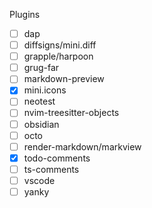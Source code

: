 Plugins

- [ ] dap
- [ ] diffsigns/mini.diff
- [ ] grapple/harpoon
- [ ] grug-far
- [ ] markdown-preview
- [x] mini.icons
- [ ] neotest
- [ ] nvim-treesitter-objects
- [ ] obsidian
- [ ] octo
- [ ] render-markdown/markview
- [x] todo-comments
- [ ] ts-comments
- [ ] vscode
- [ ] yanky
